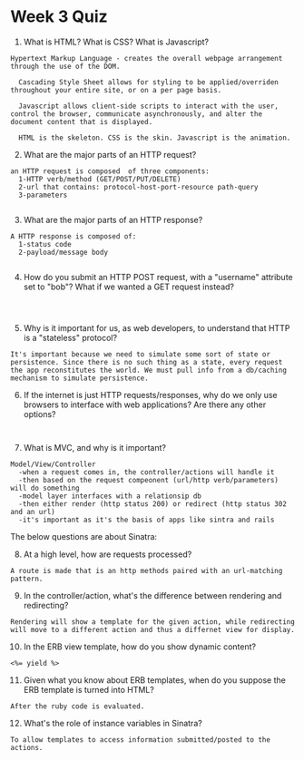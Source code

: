 # Week 3 Quiz

1. What is HTML? What is CSS? What is Javascript?

<pre><code>Hypertext Markup Language - creates the overall webpage arrangement through the use of the DOM.

  Cascading Style Sheet allows for styling to be applied/overriden throughout your entire site, or on a per page basis.
  
  Javascript allows client-side scripts to interact with the user, control the browser, communicate asynchronously, and alter the document content that is displayed.
  
  HTML is the skeleton. CSS is the skin. Javascript is the animation.</code></pre>

2. What are the major parts of an HTTP request?

<pre><code>an HTTP request is composed  of three components:
  1-HTTP verb/method (GET/POST/PUT/DELETE)
  2-url that contains: protocol-host-port-resource path-query
  3-parameters
  </code></pre>

3. What are the major parts of an HTTP response?

<pre><code>A HTTP response is composed of:
  1-status code
  2-payload/message body
  </code></pre>

4. How do you submit an HTTP POST request, with a "username" attribute set to "bob"? What if we wanted a GET request instead?

<pre><code>
  </code></pre>

5. Why is it important for us, as web developers, to understand that HTTP is a "stateless" protocol?

<pre><code>It's important because we need to simulate some sort of state or persistence. Since there is no such thing as a state, every request the app reconstitutes the world. We must pull info from a db/caching mechanism to simulate persistence.
</code></pre>

6. If the internet is just HTTP requests/responses, why do we only use browsers to interface with web applications? Are there any other options?

<pre><code>
</code></pre>

7. What is MVC, and why is it important?

<pre><code>Model/View/Controller
  -when a request comes in, the controller/actions will handle it
  -then based on the request compeonent (url/http verb/parameters) will do something
  -model layer interfaces with a relationsip db
  -then either render (http status 200) or redirect (http status 302 and an url)
  -it's important as it's the basis of apps like sintra and rails
</code></pre>

The below questions are about Sinatra:

8. At a high level, how are requests processed?

<pre><code>A route is made that is an http methods paired with an url-matching pattern.
</code></pre>

9. In the controller/action, what's the difference between rendering and redirecting?

<pre><code>Rendering will show a template for the given action, while redirecting will move to a different action and thus a differnet view for display.
</code></pre>

10. In the ERB view template, how do you show dynamic content?

<pre><code><%= yield %>
</code></pre>

11. Given what you know about ERB templates, when do you suppose the ERB template is turned into HTML?

<pre><code>After the ruby code is evaluated.
</code></pre>

12. What's the role of instance variables in Sinatra?

<pre><code>To allow templates to access information submitted/posted to the actions.
</code></pre>